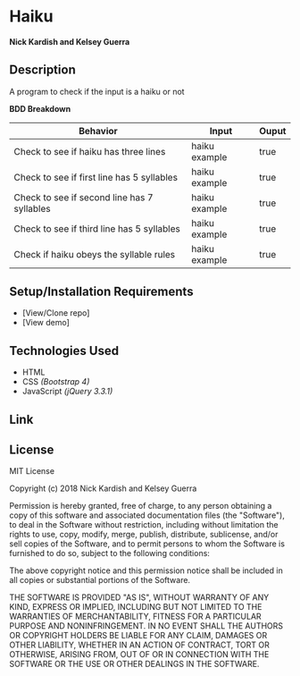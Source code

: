 # **Haiku**

#### Nick Kardish and Kelsey Guerra

## Description

A program to check if the input is a haiku or not

**BDD Breakdown**

Behavior | Input | Ouput
------------ | ------------- | -------------
Check to see if haiku has three lines | haiku example | true
Check to see if first line has 5 syllables | haiku example | true
Check to see if second line has 7 syllables | haiku example | true
Check to see if third line has 5 syllables | haiku example | true
Check if haiku obeys the syllable rules | haiku example | true


## Setup/Installation Requirements

* [View/Clone repo]
* [View demo]

## Technologies Used

* HTML
* CSS _(Bootstrap 4)_
* JavaScript _(jQuery 3.3.1)_

## Link



## License

MIT License

Copyright (c) 2018 Nick Kardish and Kelsey Guerra

Permission is hereby granted, free of charge, to any person obtaining a copy
of this software and associated documentation files (the "Software"), to deal
in the Software without restriction, including without limitation the rights
to use, copy, modify, merge, publish, distribute, sublicense, and/or sell
copies of the Software, and to permit persons to whom the Software is
furnished to do so, subject to the following conditions:

The above copyright notice and this permission notice shall be included in all
copies or substantial portions of the Software.

THE SOFTWARE IS PROVIDED "AS IS", WITHOUT WARRANTY OF ANY KIND, EXPRESS OR
IMPLIED, INCLUDING BUT NOT LIMITED TO THE WARRANTIES OF MERCHANTABILITY,
FITNESS FOR A PARTICULAR PURPOSE AND NONINFRINGEMENT. IN NO EVENT SHALL THE
AUTHORS OR COPYRIGHT HOLDERS BE LIABLE FOR ANY CLAIM, DAMAGES OR OTHER
LIABILITY, WHETHER IN AN ACTION OF CONTRACT, TORT OR OTHERWISE, ARISING FROM,
OUT OF OR IN CONNECTION WITH THE SOFTWARE OR THE USE OR OTHER DEALINGS IN THE
SOFTWARE.

